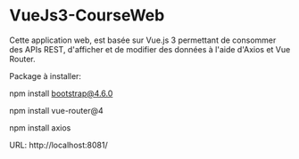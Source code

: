 # VueJs3-CourseWeb

Cette application web, est basée sur Vue.js 3 permettant de consommer des APIs REST, d'afficher et de modifier des données à l'aide d'Axios et Vue Router.



  Package à installer: 

  npm install bootstrap@4.6.0

  npm install vue-router@4

  npm install axios


URL: http://localhost:8081/
  
 
